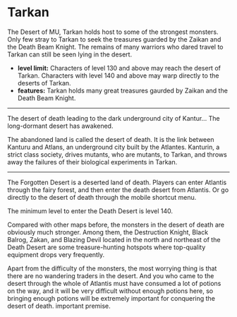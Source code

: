 # Tarkan

The Desert of MU, Tarkan holds host to some of the strongest monsters. Only few stray to Tarkan to seek the treasures guarded by the Zaikan and the Death Beam Knight. The remains of many warriors who dared travel to Tarkan can still be seen lying in the desert.

- **level limit:** Characters of level 130 and above may reach the desert of Tarkan. Characters with level 140 and above may warp directly to the deserts of Tarkan.
- **features:** Tarkan holds many great treasures gaurded by Zaikan and the Death Beam Knight.

---

The desert of death leading to the dark underground city of Kantur... The long-dormant
desert has awakened.

The abandoned land is called the desert of death. It is the link between Kanturu and Atlans,
an underground city built by the Atlantes. Kanturin, a strict class society, drives mutants,
who are mutants, to Tarkan, and throws away the failures of their biological experiments in Tarkan.

---

The Forgotten Desert is a deserted land of death. Players can enter Atlantis through the fairy forest, and then enter the death desert from Atlantis. Or go directly to the desert of death through the mobile shortcut menu.

The minimum level to enter the Death Desert is level 140.

Compared with other maps before, the monsters in the desert of death are obviously much stronger. Among them, the Destruction Knight, Black Balrog, Zakan, and Blazing Devil located in the north and northeast of the Death Desert are some treasure-hunting hotspots where top-quality equipment drops very frequently.

Apart from the difficulty of the monsters, the most worrying thing is that there are no wandering traders in the desert. And you who came to the desert through the whole of Atlantis must have consumed a lot of potions on the way, and it will be very difficult without enough potions here, so bringing enough potions will be extremely important for conquering the desert of death. important premise.
